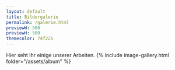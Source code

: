 ```yaml
---
layout: default
title: Bildergalerie
permalink: /galerie.html
previewW: 500
previewH: 500
themecolor: 74f225
---
```

Hier seht Ihr einige unserer Arbeiten.
{% include image-gallery.html folder="/assets/album" %}
